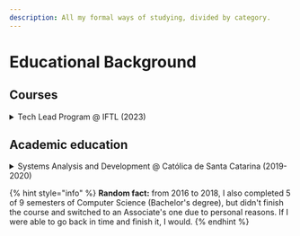 ```yaml
---
description: All my formal ways of studying, divided by category.
---
```


# Educational Background

## Courses

<details>

<summary>Tech Lead Program @ IFTL (2023)</summary>

**Location:** Remote (Brazil)

* Mentorship for senior software engineers and tech leads to improve and evolve in their careers;
* Discussions on technology, management, and leadership;
* **Technology:** software architecture (real cases), decision taking on software architecture, incident management, metrics, monitoring, and observability;
* **Management:** problem and conflict resolution, personality identification, how to run 1:1 meetings, agile methodologies, shape up, time management, autonomy, communication culture, and talking with stakeholders;
* **Leadership:** legitimacy, delegating efficiently, engagement skills, hard/soft skills balance, goals and career plan setting, how to give feedback, how to conduct interviews, how to fire someone, defining playbooks, building a team, and creating talent in the team;

</details>

## Academic education

<details>

<summary>Systems Analysis and Development @ Católica de Santa Catarina (2019-2020)</summary>

**Location:** Jaraguá do Sul, Santa Catarina (Brazil)

**Level:** Associate's degree

* My only academic education.

</details>

{% hint style="info" %}
**Random fact:** from 2016 to 2018, I also completed 5 of 9 semesters of Computer Science (Bachelor's degree), but didn't finish the course and switched to an Associate's one due to personal reasons. If I were able to go back in time and finish it, I would.
{% endhint %}

